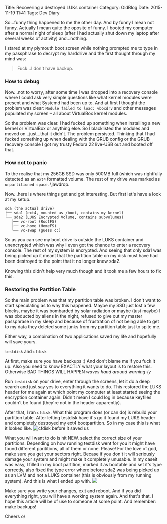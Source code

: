 Title: Recovering a destroyed LUKs container
Category: OldBlog
Date: 2015-11-19 11:41
Tags: Dev Diary

So...funny thing happened to me the other day. And by funny I mean not funny. Actually I mean quite the oposite of funny. I booted my computer after a normal night of sleep (after I had actually shut down my laptop after several weeks of activity) and...nothing.

I stared at my plymouth boot screen while nothing prompted me to type in my passphrase to decrypt my harddrive and the first thought through my mind was:

> Fuck...I don't have backup.

### How to debug

Now...not to worry, after some time I was dropped into a recovery console where I could ask very simple questions like what kernel modules were present and what Systemd had been up to. And at first I thought the problem was clear: `Module failed to load: vboxdrv` and other messages populated my screen – all about VirtualBox kernel modules.

So the problem was clear. I had fucked up something when installing a new kernel or VirtualBox or anything else. So I blacklisted the modules and moved on...just...that it didn't. The problem persisted. Thinking that I had fucked something up when dealing with the GRUB config or the GRUB recovery console I got my trusty Fedora 22 live-USB out and booted off that.

### How not to panic

To the realise that my 256GB SSD was only 500MB full (which was rightfully detected as an `ext4` formatted volume. The rest of my drive was marked as `unpartitioned space`. \jawdrop.

Now...here is where things get and got interesting. But first let's have a look at my setup.

```
sda (the actual drive)
├── sda1 (ext4, mounted as /boot, contains my kernel)
└── sda2 (LUKS Encrypted Volume, contains subvolumes)
   ├── vc-root (RootFS)
   ├── vc-home (HomeFS)
   └── vc-swap (guess c:)
```

So as you can see my boot drive is outside the LUKS container and unencrypted which was why I even got the chance to enter a recovery console. The rest of my system is encrypted. And seeing that only sda1 was being picked up it meant that the partition table on my disk must have had been destroyed to the point that it no longer knew sda2.

Knowing this didn't help very much though and it took me a few hours to fix this.

### Restoring the Partition Table

So the main problem was that my partition table was broken. I don't want to start speculating as to why this happened. Maybe my SSD just lost a few blocks, maybe it was bombarded by solar radiation or maybe (just maybe) I was obducted by aliens in the night, refused to give out my master passphrase in my sleep and because of frustration of not being able to get to my data they deleted some junks from my partition table just to spite me.

Either way, a combination of two applications saved my life and hopefully will save yours.

`testdisk` and `cfdisk`

At first, make sure you have backups ;) And don't blame me if you fuck it up. Also you need to know EXACTLY what your layout is to restore this. Otherwise BAD THINGS WILL HAPPEN *waves hand around warning-ly*

Run `testdisk` on your drive, enter through the screens, let it do a deep search and just say yes to everything it wants to do. This restored the LUKS header for me again at which point my computer at least started seeing the encryption container again. Didn't mean I could log in because keyfiles couldn't be found (they're not in the header apparently).

After that, I ran `cfdisk`. What this program does (or can do) is rebuild your partition table. After letting testdisk have it's go it found my LUKS header and completely destroyed my ext4 bootpartition. So in my case this is what it looked like.
![cfdisk before it saved us](/images/cf_disk1.png  "cfdisk before")

What you will want to do is hit NEW, select the correct size of your partitions. Depending on how running testdisk went for you it might have found different parititions, all of them or none. Please! For the love of god, make sure you get your sectors right. Becase if you don't it will seriously damage your system and might make it completely unusable.
In my caseit was easy, I filled in my boot partition, marked it as bootable and set it's type correctly, also fixed the type error where before sda2 was being picked up as an LVM and not a LUKS container (this is obviously from my running system). And this is what I ended up with.
![ ](/images/cf_disk.png  "cfdisk after")

Make sure you write your changes, exit and reboot. And if you did everything right, you will have a working system again.
And that's that. I hope this article will be of use to someone at some point. And remember: make backups!

Cheers o/